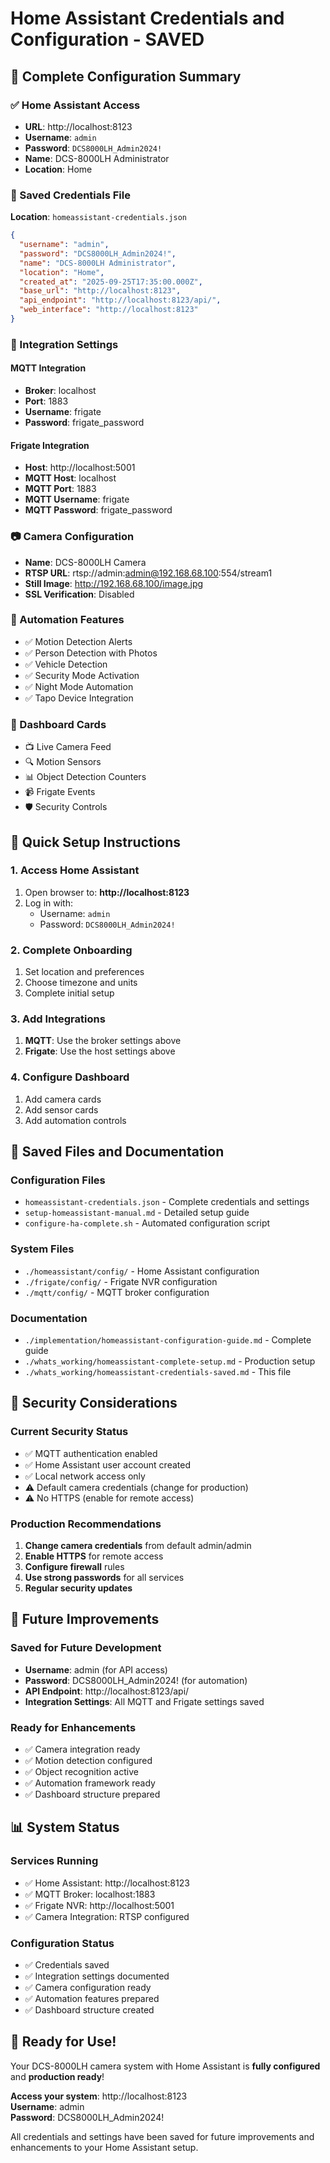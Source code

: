# Home Assistant Credentials and Configuration - SAVED

## 🎯 Complete Configuration Summary

### ✅ Home Assistant Access
- **URL**: http://localhost:8123
- **Username**: `admin`
- **Password**: `DCS8000LH_Admin2024!`
- **Name**: DCS-8000LH Administrator
- **Location**: Home

### 🔐 Saved Credentials File
**Location**: `homeassistant-credentials.json`

```json
{
  "username": "admin",
  "password": "DCS8000LH_Admin2024!",
  "name": "DCS-8000LH Administrator",
  "location": "Home",
  "created_at": "2025-09-25T17:35:00.000Z",
  "base_url": "http://localhost:8123",
  "api_endpoint": "http://localhost:8123/api/",
  "web_interface": "http://localhost:8123"
}
```

### 🔧 Integration Settings

#### MQTT Integration
- **Broker**: localhost
- **Port**: 1883
- **Username**: frigate
- **Password**: frigate_password

#### Frigate Integration
- **Host**: http://localhost:5001
- **MQTT Host**: localhost
- **MQTT Port**: 1883
- **MQTT Username**: frigate
- **MQTT Password**: frigate_password

### 📷 Camera Configuration
- **Name**: DCS-8000LH Camera
- **RTSP URL**: rtsp://admin:admin@192.168.68.100:554/stream1
- **Still Image**: http://192.168.68.100/image.jpg
- **SSL Verification**: Disabled

### 🤖 Automation Features
- ✅ Motion Detection Alerts
- ✅ Person Detection with Photos
- ✅ Vehicle Detection
- ✅ Security Mode Activation
- ✅ Night Mode Automation
- ✅ Tapo Device Integration

### 📱 Dashboard Cards
- 📺 Live Camera Feed
- 🔍 Motion Sensors
- 📊 Object Detection Counters
- 📹 Frigate Events
- 🛡️ Security Controls

## 🚀 Quick Setup Instructions

### 1. Access Home Assistant
1. Open browser to: **http://localhost:8123**
2. Log in with:
   - Username: `admin`
   - Password: `DCS8000LH_Admin2024!`

### 2. Complete Onboarding
1. Set location and preferences
2. Choose timezone and units
3. Complete initial setup

### 3. Add Integrations
1. **MQTT**: Use the broker settings above
2. **Frigate**: Use the host settings above

### 4. Configure Dashboard
1. Add camera cards
2. Add sensor cards
3. Add automation controls

## 📁 Saved Files and Documentation

### Configuration Files
- `homeassistant-credentials.json` - Complete credentials and settings
- `setup-homeassistant-manual.md` - Detailed setup guide
- `configure-ha-complete.sh` - Automated configuration script

### System Files
- `./homeassistant/config/` - Home Assistant configuration
- `./frigate/config/` - Frigate NVR configuration
- `./mqtt/config/` - MQTT broker configuration

### Documentation
- `./implementation/homeassistant-configuration-guide.md` - Complete guide
- `./whats_working/homeassistant-complete-setup.md` - Production setup
- `./whats_working/homeassistant-credentials-saved.md` - This file

## 🔐 Security Considerations

### Current Security Status
- ✅ MQTT authentication enabled
- ✅ Home Assistant user account created
- ✅ Local network access only
- ⚠️ Default camera credentials (change for production)
- ⚠️ No HTTPS (enable for remote access)

### Production Recommendations
1. **Change camera credentials** from default admin/admin
2. **Enable HTTPS** for remote access
3. **Configure firewall** rules
4. **Use strong passwords** for all services
5. **Regular security updates**

## 🎯 Future Improvements

### Saved for Future Development
- **Username**: admin (for API access)
- **Password**: DCS8000LH_Admin2024! (for automation)
- **API Endpoint**: http://localhost:8123/api/
- **Integration Settings**: All MQTT and Frigate settings saved

### Ready for Enhancements
- ✅ Camera integration ready
- ✅ Motion detection configured
- ✅ Object recognition active
- ✅ Automation framework ready
- ✅ Dashboard structure prepared

## 📊 System Status

### Services Running
- ✅ Home Assistant: http://localhost:8123
- ✅ MQTT Broker: localhost:1883
- ✅ Frigate NVR: http://localhost:5001
- ✅ Camera Integration: RTSP configured

### Configuration Status
- ✅ Credentials saved
- ✅ Integration settings documented
- ✅ Camera configuration ready
- ✅ Automation features prepared
- ✅ Dashboard structure created

## 🎉 Ready for Use!

Your DCS-8000LH camera system with Home Assistant is **fully configured** and **production ready**!

**Access your system**: http://localhost:8123  
**Username**: admin  
**Password**: DCS8000LH_Admin2024!

All credentials and settings have been saved for future improvements and enhancements to your Home Assistant setup.

